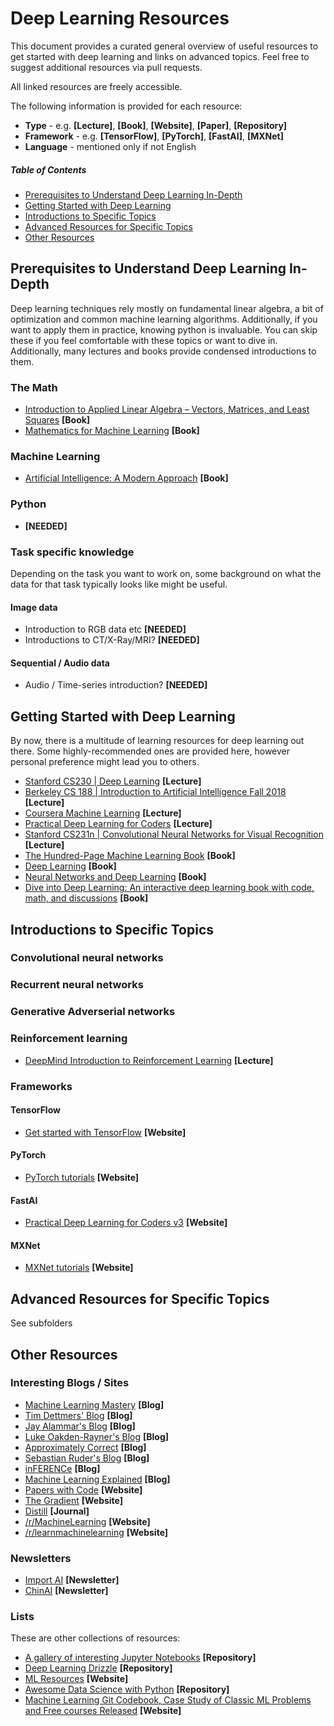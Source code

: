 # Deep Learning Resources
This document provides a curated general overview of useful resources to get started with deep learning and links on advanced topics. Feel free to suggest additional resources via pull requests.

All linked resources are freely accessible.

The following information is provided for each resource:
* **Type** - e.g. **[Lecture]**, **[Book]**, **[Website]**, **[Paper]**, **[Repository]**
* **Framework** - e.g. **[TensorFlow]**, **[PyTorch]**, **[FastAI]**, **[MXNet]**
* **Language** - mentioned only if not English

##### Table of Contents  
* [Prerequisites to Understand Deep Learning In-Depth](#prerequisites-to-understand-deep-learning-in-depth)  
* [Getting Started with Deep Learning](#getting-started-with-deep-learning)     
* [Introductions to Specific Topics](#introductions-to-specific-topics)
* [Advanced Resources for Specific Topics](#advanced-resources-for-specific-topics)
* [Other Resources](#other-resources)

## Prerequisites to Understand Deep Learning In-Depth
Deep learning techniques rely mostly on fundamental linear algebra, a bit of optimization and common machine learning algorithms. Additionally, if you want to apply them in practice, knowing python is invaluable. You can skip these if you feel comfortable with these topics or want to dive in. Additionally, many lectures and books provide condensed introductions to them.

### The Math
* [Introduction to Applied Linear Algebra – Vectors, Matrices, and Least Squares](http://vmls-book.stanford.edu/) **[Book]**
* [Mathematics for Machine Learning](https://mml-book.github.io/) **[Book]**
### Machine Learning
* [Artificial Intelligence: A Modern Approach](http://aima.cs.berkeley.edu/) **[Book]**
### Python
* **[NEEDED]**
### Task specific knowledge
Depending on the task you want to work on, some background on what the data for that task typically looks like might be useful.
#### Image data
* Introduction to RGB data etc **[NEEDED]**
* Introductions to CT/X-Ray/MRI? **[NEEDED]**
#### Sequential / Audio data
* Audio / Time-series introduction? **[NEEDED]**

## Getting Started with Deep Learning
By now, there is a multitude of learning resources for deep learning out there. Some highly-recommended ones are provided here, however personal preference might lead you to others.
* [Stanford CS230 | Deep Learning](http://cs230.stanford.edu/) **[Lecture]**
* [Berkeley CS 188 | Introduction to Artificial Intelligence
Fall 2018](https://inst.eecs.berkeley.edu/~cs188/fa18/) **[Lecture]**
* [Coursera Machine Learning](https://www.coursera.org/learn/machine-learning#syllabus) **[Lecture]**
* [Practical Deep Learning for Coders](https://www.youtube.com/watch?v=XfoYk_Z5AkI&list=PLfYUBJiXbdtSIJb-Qd3pw0cqCbkGeS0xn) **[Lecture]**
* [Stanford CS231n | Convolutional Neural Networks for Visual Recognition](https://www.youtube.com/watch?v=NfnWJUyUJYU&list=PLkt2uSq6rBVctENoVBg1TpCC7OQi31AlC) **[Lecture]**
* [The Hundred-Page Machine Learning Book](http://themlbook.com/) **[Book]**
* [Deep Learning](https://www.deeplearningbook.org/) **[Book]**
* [Neural Networks and Deep Learning](http://neuralnetworksanddeeplearning.com/) **[Book]**
* [Dive into Deep Learning: An interactive deep learning book with code, math, and discussions](https://d2l.ai/) **[Book]**
## Introductions to Specific Topics
### Convolutional neural networks
### Recurrent neural networks
### Generative Adverserial networks
### Reinforcement learning
* [DeepMind Introduction to Reinforcement Learning](https://www.youtube.com/watch?v=2pWv7GOvuf0) **[Lecture]**
### Frameworks
#### TensorFlow
* [Get started with TensorFlow](https://www.tensorflow.org/tutorials) **[Website]**

#### PyTorch
* [PyTorch tutorials](https://pytorch.org/tutorials/) **[Website]**

#### FastAI
* [Practical Deep Learning for Coders v3](https://course.fast.ai/) **[Website]**

#### MXNet
* [MXNet tutorials](https://mxnet.incubator.apache.org/versions/master/tutorials/) **[Website]**

## Advanced Resources for Specific Topics
See subfolders
## Other Resources
### Interesting Blogs / Sites
* [Machine Learning Mastery](https://machinelearningmastery.com/blog/) **[Blog]**
* [Tim Dettmers' Blog](http://timdettmers.com/) **[Blog]**
* [Jay Alammar's Blog](https://jalammar.github.io/) **[Blog]**
* [Luke Oakden-Rayner's Blog](https://lukeoakdenrayner.wordpress.com/) **[Blog]**
* [Approximately Correct](http://approximatelycorrect.com/) **[Blog]**
* [Sebastian Ruder's Blog](http://ruder.io/) **[Blog]**
* [inFERENCe](https://www.inference.vc/) **[Blog]**
* [Machine Learning Explained](http://mlexplained.com/) **[Blog]**
* [Papers with Code](https://paperswithcode.com/) **[Website]**
* [The Gradient](https://thegradient.pub/) **[Website]**
* [Distill](https://distill.pub/) **[Journal]**
* [/r/MachineLearning](https://www.reddit.com/r/MachineLearning/) **[Website]**
* [/r/learnmachinelearning](https://www.reddit.com/r/learnmachinelearning/) **[Website]**
### Newsletters
* [Import AI](https://jack-clark.net/) **[Newsletter]**
* [ChinAI](https://chinai.substack.com/) **[Newsletter]**
### Lists
These are other collections of resources:
* [A gallery of interesting Jupyter Notebooks](https://github.com/jupyter/jupyter/wiki/A-gallery-of-interesting-Jupyter-Notebooks) **[Repository]**
* [Deep Learning Drizzle](https://github.com/kmario23/deep-learning-drizzle/blob/master/README.md) **[Repository]**
* [ML Resources](https://sgfin.github.io/learning-resources/) **[Website]**
* [Awesome Data Science with Python](https://github.com/r0f1/datascience) **[Repository]**
* [Machine Learning Git Codebook, Case Study of Classic ML Problems and Free courses Released](https://www.reddit.com/r/learnmachinelearning/comments/ax6ep5/machine_learning_git_codebook_case_study_of/) **[Website]**
